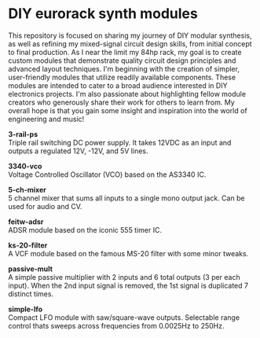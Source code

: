 # DIY eurorack synth modules  

This repository is focused on sharing my journey of DIY modular synthesis, as well as refining my mixed-signal circuit design skills, from initial concept to final production. As I near the limit my 84hp rack, my goal is to create custom modules that demonstrate quality circuit design principles and advanced layout techniques. I'm beginning with the creation of simpler, user-friendly modules that utilize readily available components. These modules are intended to cater to a broad audience interested in DIY electronics projects. I'm also passionate about highlighting fellow module creators who generously share their work for others to learn from. My overall hope is that you gain some insight and inspiration into the world of engineering and music!

**3-rail-ps**  
Triple rail switching DC power supply. It takes 12VDC as an input and outputs a regulated 12V, -12V, and 5V lines.  

**3340-vco**  
Voltage Controlled Oscillator (VCO) based on the AS3340 IC.  

**5-ch-mixer**  
5 channel mixer that sums all inputs to a single mono output jack. Can be used for audio and CV.  

**feitw-adsr**  
ADSR module based on the iconic 555 timer IC.

**ks-20-filter**  
A VCF module based on the famous MS-20 filter with some minor tweaks.

**passive-mult**  
A simple passive multiplier with 2 inputs and 6 total outputs (3 per each input). When the 2nd input signal is removed, the 1st signal is duplicated 7 distinct times.

**simple-lfo**  
Compact LFO module with saw/square-wave outputs. Selectable range control thats sweeps across frequencies from 0.0025Hz to 250Hz.  
